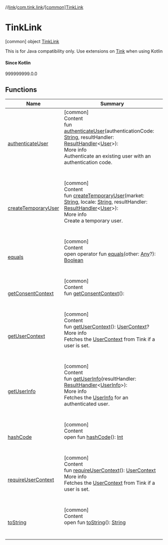 //[link](../../index.md)/[com.tink.link](../index.md)/[[common]TinkLink](index.md)



# TinkLink  
 [common] object [TinkLink](index.md)

This is for Java compatibility only. Use extensions on [Tink](../../com.tink.core/[common]-tink/index.md) when using Kotlin



#### Since Kotlin  
999999999.0.0  
  
   


## Functions  
  
|  Name|  Summary| 
|---|---|
| <a name="com.tink.link/TinkLink/authenticateUser/#kotlin.String#com.tink.service.handler.ResultHandler[com.tink.model.user.User]/PointingToDeclaration/"></a>[authenticateUser](authenticate-user.md)| <a name="com.tink.link/TinkLink/authenticateUser/#kotlin.String#com.tink.service.handler.ResultHandler[com.tink.model.user.User]/PointingToDeclaration/"></a>[common]  <br>Content  <br>fun [authenticateUser](authenticate-user.md)(authenticationCode: [String](https://kotlinlang.org/api/latest/jvm/stdlib/kotlin/-string/index.html), resultHandler: [ResultHandler](../../com.tink.service.handler/[common]-result-handler/index.md)<[User](../../com.tink.model.user/[common]-user/index.md)>): <ERROR CLASS>  <br>More info  <br>Authenticate an existing user with an authentication code.  <br><br><br>
| <a name="com.tink.link/TinkLink/createTemporaryUser/#kotlin.String#kotlin.String#com.tink.service.handler.ResultHandler[com.tink.model.user.User]/PointingToDeclaration/"></a>[createTemporaryUser](create-temporary-user.md)| <a name="com.tink.link/TinkLink/createTemporaryUser/#kotlin.String#kotlin.String#com.tink.service.handler.ResultHandler[com.tink.model.user.User]/PointingToDeclaration/"></a>[common]  <br>Content  <br>fun [createTemporaryUser](create-temporary-user.md)(market: [String](https://kotlinlang.org/api/latest/jvm/stdlib/kotlin/-string/index.html), locale: [String](https://kotlinlang.org/api/latest/jvm/stdlib/kotlin/-string/index.html), resultHandler: [ResultHandler](../../com.tink.service.handler/[common]-result-handler/index.md)<[User](../../com.tink.model.user/[common]-user/index.md)>): <ERROR CLASS>  <br>More info  <br>Create a temporary user.  <br><br><br>
| <a name="kotlin/Any/equals/#kotlin.Any?/PointingToDeclaration/"></a>[equals](../../com.tink.service.user/[common]-user-profile-service-impl/index.md#%5Bkotlin%2FAny%2Fequals%2F%23kotlin.Any%3F%2FPointingToDeclaration%2F%5D%2FFunctions%2F1135467963)| <a name="kotlin/Any/equals/#kotlin.Any?/PointingToDeclaration/"></a>[common]  <br>Content  <br>open operator fun [equals](../../com.tink.service.user/[common]-user-profile-service-impl/index.md#%5Bkotlin%2FAny%2Fequals%2F%23kotlin.Any%3F%2FPointingToDeclaration%2F%5D%2FFunctions%2F1135467963)(other: [Any](https://kotlinlang.org/api/latest/jvm/stdlib/kotlin/-any/index.html)?): [Boolean](https://kotlinlang.org/api/latest/jvm/stdlib/kotlin/-boolean/index.html)  <br><br><br>
| <a name="com.tink.link/TinkLink/getConsentContext/#/PointingToDeclaration/"></a>[getConsentContext](get-consent-context.md)| <a name="com.tink.link/TinkLink/getConsentContext/#/PointingToDeclaration/"></a>[common]  <br>Content  <br>fun [getConsentContext](get-consent-context.md)(): <ERROR CLASS>  <br><br><br>
| <a name="com.tink.link/TinkLink/getUserContext/#/PointingToDeclaration/"></a>[getUserContext](get-user-context.md)| <a name="com.tink.link/TinkLink/getUserContext/#/PointingToDeclaration/"></a>[common]  <br>Content  <br>fun [getUserContext](get-user-context.md)(): [UserContext](../../com.tink.link.core.user/[common]-user-context/index.md)?  <br>More info  <br>Fetches the [UserContext](../../com.tink.link.core.user/[common]-user-context/index.md) from Tink if a user is set.  <br><br><br>
| <a name="com.tink.link/TinkLink/getUserInfo/#com.tink.service.handler.ResultHandler[com.tink.model.user.UserInfo]/PointingToDeclaration/"></a>[getUserInfo](get-user-info.md)| <a name="com.tink.link/TinkLink/getUserInfo/#com.tink.service.handler.ResultHandler[com.tink.model.user.UserInfo]/PointingToDeclaration/"></a>[common]  <br>Content  <br>fun [getUserInfo](get-user-info.md)(resultHandler: [ResultHandler](../../com.tink.service.handler/[common]-result-handler/index.md)<[UserInfo](../../com.tink.model.user/[common]-user-info/index.md)>): <ERROR CLASS>  <br>More info  <br>Fetches the [UserInfo](../../com.tink.model.user/[common]-user-info/index.md) for an authenticated user.  <br><br><br>
| <a name="kotlin/Any/hashCode/#/PointingToDeclaration/"></a>[hashCode](../../com.tink.service.user/[common]-user-profile-service-impl/index.md#%5Bkotlin%2FAny%2FhashCode%2F%23%2FPointingToDeclaration%2F%5D%2FFunctions%2F1135467963)| <a name="kotlin/Any/hashCode/#/PointingToDeclaration/"></a>[common]  <br>Content  <br>open fun [hashCode](../../com.tink.service.user/[common]-user-profile-service-impl/index.md#%5Bkotlin%2FAny%2FhashCode%2F%23%2FPointingToDeclaration%2F%5D%2FFunctions%2F1135467963)(): [Int](https://kotlinlang.org/api/latest/jvm/stdlib/kotlin/-int/index.html)  <br><br><br>
| <a name="com.tink.link/TinkLink/requireUserContext/#/PointingToDeclaration/"></a>[requireUserContext](require-user-context.md)| <a name="com.tink.link/TinkLink/requireUserContext/#/PointingToDeclaration/"></a>[common]  <br>Content  <br>fun [requireUserContext](require-user-context.md)(): [UserContext](../../com.tink.link.core.user/[common]-user-context/index.md)  <br>More info  <br>Fetches the [UserContext](../../com.tink.link.core.user/[common]-user-context/index.md) from Tink if a user is set.  <br><br><br>
| <a name="kotlin/Any/toString/#/PointingToDeclaration/"></a>[toString](../../com.tink.service.user/[common]-user-profile-service-impl/index.md#%5Bkotlin%2FAny%2FtoString%2F%23%2FPointingToDeclaration%2F%5D%2FFunctions%2F1135467963)| <a name="kotlin/Any/toString/#/PointingToDeclaration/"></a>[common]  <br>Content  <br>open fun [toString](../../com.tink.service.user/[common]-user-profile-service-impl/index.md#%5Bkotlin%2FAny%2FtoString%2F%23%2FPointingToDeclaration%2F%5D%2FFunctions%2F1135467963)(): [String](https://kotlinlang.org/api/latest/jvm/stdlib/kotlin/-string/index.html)  <br><br><br>

